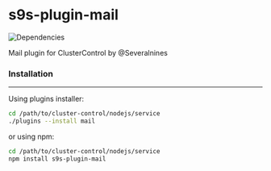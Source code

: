 # s9s-plugin-mail
![Dependencies](https://david-dm.org/skamenetskiy/s9s-plugin-mail.svg)

Mail plugin for ClusterControl by @Severalnines

### Installation
----
Using plugins installer:
```bash
cd /path/to/cluster-control/nodejs/service
./plugins --install mail
```
or using npm:
```bash
cd /path/to/cluster-control/nodejs/service
npm install s9s-plugin-mail
```
